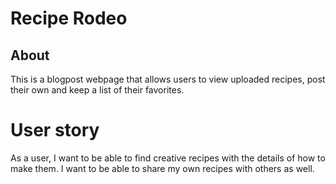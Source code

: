 # Recipe Rodeo

## About
This is a blogpost webpage that allows users to view uploaded recipes, post their own and keep a list of their favorites.

# User story
As a user, I want to be able to find creative recipes with the details of how to make them. I want to be able to share my own recipes with others as well.
